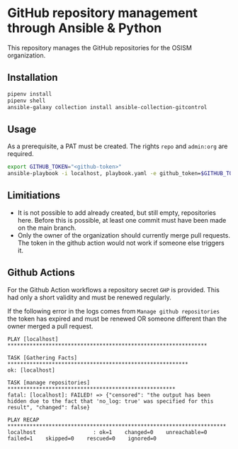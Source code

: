 # GitHub repository management through Ansible & Python

This repository manages the GitHub repositories for the OSISM organization.

## Installation

```sh
pipenv install
pipenv shell
ansible-galaxy collection install ansible-collection-gitcontrol
```

## Usage

As a prerequisite, a PAT must be created. The rights ``repo`` and ``admin:org``
are required.

```sh
export GITHUB_TOKEN="<github-token>"
ansible-playbook -i localhost, playbook.yaml -e github_token=$GITHUB_TOKEN
```

## Limitiations

* It is not possible to add already created, but still empty, repositories here.
  Before this is possible, at least one commit must have been made on the main
  branch.
* Only the owner of the organization should currently merge pull requests. The
  token in the github action would not work if someone else triggers it.

## Github Actions

For the Github Action workflows a repository secret ``GHP`` is provided. This had
only a short validity and must be renewed regularly.

If the following error in the logs comes from ``Manage github repositories`` the
token has expired and must be renewed OR someone different than the owner merged
a pull request.

```
PLAY [localhost] ***************************************************************

TASK [Gathering Facts] *********************************************************
ok: [localhost]

TASK [manage repositories] *****************************************************
fatal: [localhost]: FAILED! => {"censored": "the output has been hidden due to the fact that 'no_log: true' was specified for this result", "changed": false}

PLAY RECAP *********************************************************************
localhost                  : ok=1    changed=0    unreachable=0    failed=1    skipped=0    rescued=0    ignored=0

```
